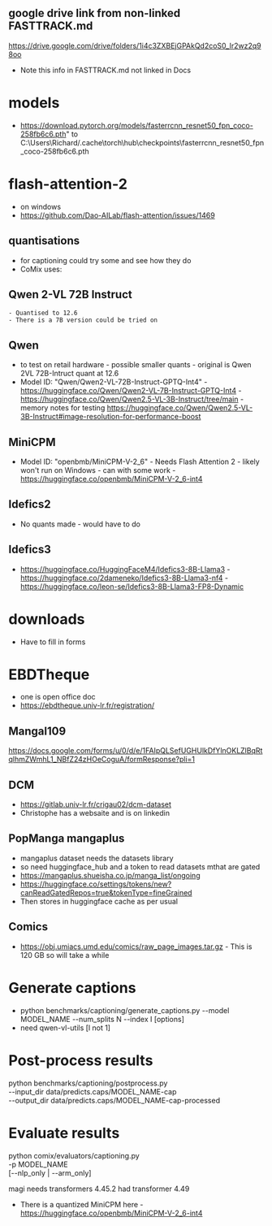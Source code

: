 

## google drive link from non-linked FASTTRACK.md
https://drive.google.com/drive/folders/1i4c3ZXBEjGPAkQd2coS0_Ir2wz2q98oo

- Note this info in FASTTRACK.md not linked in Docs

# models
- https://download.pytorch.org/models/fasterrcnn_resnet50_fpn_coco-258fb6c6.pth" to C:\Users\Richard/.cache\torch\hub\checkpoints\fasterrcnn_resnet50_fpn_coco-258fb6c6.pth

# flash-attention-2
- on windows
- https://github.com/Dao-AILab/flash-attention/issues/1469

## quantisations
- for captioning could try some and see how they do
- CoMix uses:
## Qwen 2-VL 72B Instruct
    - Quantised to 12.6
    - There is a 7B version could be tried on
## Qwen
- to test on retail hardware - possible smaller quants - original is Qwen 2VL 72B-Intruct quant at 12.6
- Model ID: "Qwen/Qwen2-VL-72B-Instruct-GPTQ-Int4"
        - https://huggingface.co/Qwen/Qwen2-VL-7B-Instruct-GPTQ-Int4
        - https://huggingface.co/Qwen/Qwen2.5-VL-3B-Instruct/tree/main
        - memory notes for testing https://huggingface.co/Qwen/Qwen2.5-VL-3B-Instruct#image-resolution-for-performance-boost

## MiniCPM
- Model ID: "openbmb/MiniCPM-V-2_6"
        - Needs Flash Attention 2 - likely won't run on Windows - can with some work
        - https://huggingface.co/openbmb/MiniCPM-V-2_6-int4

## Idefics2
- No quants made - would have to do

## Idefics3
- https://huggingface.co/HuggingFaceM4/Idefics3-8B-Llama3
        - https://huggingface.co/2dameneko/Idefics3-8B-Llama3-nf4
        - https://huggingface.co/leon-se/Idefics3-8B-Llama3-FP8-Dynamic

# downloads
- Have to fill in forms 
# EBDTheque
- one is open office doc
- https://ebdtheque.univ-lr.fr/registration/

## Mangal109
https://docs.google.com/forms/u/0/d/e/1FAIpQLSefUGHUlkDfYlnOKLZlBqRtqlhmZWmhL1_NBfZ24zHOeCoguA/formResponse?pli=1
## DCM
- https://gitlab.univ-lr.fr/crigau02/dcm-dataset
- Christophe has a websaite and is on linkedin
## PopManga mangaplus
- mangaplus dataset needs the datasets library
- so need huggingface_hub and a token to read datasets mthat are gated
- https://mangaplus.shueisha.co.jp/manga_list/ongoing
- https://huggingface.co/settings/tokens/new?canReadGatedRepos=true&tokenType=fineGrained
- Then stores in huggingface cache as per usual

## Comics
- https://obj.umiacs.umd.edu/comics/raw_page_images.tar.gz
        - This is 120 GB so will take a while

# Generate captions
- python benchmarks/captioning/generate_captions.py  --model MODEL_NAME  --num_splits N --index I      [options]
- need qwen-vl-utils [l not 1]
# Post-process results
python benchmarks/captioning/postprocess.py \
        --input_dir data/predicts.caps/MODEL_NAME-cap \
        --output_dir data/predicts.caps/MODEL_NAME-cap-processed
# Evaluate results
python comix/evaluators/captioning.py \
        -p MODEL_NAME \
        [--nlp_only | --arm_only]

magi needs transformers 4.45.2
had transformer 4.49        

- There is a quantized MiniCPM here
        - https://huggingface.co/openbmb/MiniCPM-V-2_6-int4